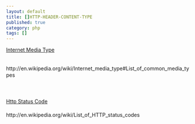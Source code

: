 ```yaml
---
layout: default
title: []HTTP-HEADER-CONTENT-TYPE
published: true
category: php
tags: []
---
```

<div id="detail" class="detail" style="line-height: 1.3;"><p><a href="http://en.wikipedia.org/wiki/Internet_media_type#List_of_common_media_types" target="_blank" target="_blank">Internet Media Type</a><div class="vimiumReset vimiumHUD" style="right: 150px; opacity: 0; display: none; "></div><div><br></div><div>http://en.wikipedia.org/wiki/Internet_media_type#List_of_common_media_types</div><div><br></div><div><br></div><div><br></div><div><a href="http://en.wikipedia.org/wiki/List_of_HTTP_status_codes" target="_blank">Http Status Code</a></div><div><br></div><div>http://en.wikipedia.org/wiki/List_of_HTTP_status_codes</div><div><br></div><div><br></div><div><br></div><div class="vimiumReset vimiumHUD" style="right: 150px; opacity: 0; display: none; "></div></p></div>
